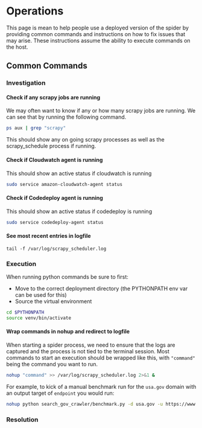 # Operations
This page is mean to help people use a deployed version of the spider by providing common commands and instructions on how to fix issues that may arise.  These instructions assume the ability to execute commands on the host.

## Common Commands

### Investigation

#### Check if any scrapy jobs are running
We may often want to know if any or how many scrapy jobs are running.  We can see that by running the following command.
```bash
ps aux | grep "scrapy"
```
This should show any on going scrapy processes as well as the scrapy_schedule process if running.

#### Check if Cloudwatch agent is running
This should show an active status if cloudwatch is running
```bash
sudo service amazon-cloudwatch-agent status
```

#### Check if Codedeploy agent is running
This should show an active status if codedeploy is running
```bash
sudo service codedeploy-agent status
```

#### See most recent entries in logfile
```
tail -f /var/log/scrapy_scheduler.log
```

### Execution
When running python commands be sure to first:
* Move to the correct deployment directory (the PYTHONPATH env var can be used for this)
* Source the virtual environment
```bash
cd $PYTHONPATH
source venv/bin/activate
```

#### Wrap commands in nohup and redirect to logfile
When starting a spider process, we need to ensure that the logs are captured and the process is not tied to the terminal session.  Most commands to start an execution should be wrapped like this, with `"command"` being the command you want to run.
```bash
nohup "command" >> /var/log/scrapy_scheduler.log 2>&1 &
```

For example, to kick of a manual benchmark run for the `usa.gov` domain with an output target of `endpoint` you would run:
```bash
nohup python search_gov_crawler/benchmark.py -d usa.gov -u https://www.usa.gov/ -o endpoint >> /var/log/scrapy_scheduler.log 2>&1 &
```

### Resolution
